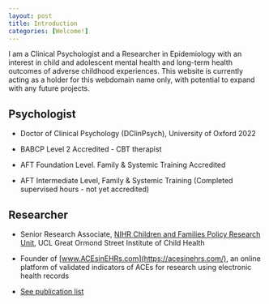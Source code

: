 ```yaml
---
layout: post
title: Introduction
categories: [Welcome!]
---
```


I am a Clinical Psychologist and a Researcher in Epidemiology with an interest in child and adolescent mental health and long-term health outcomes of adverse childhood experiences. This website is currently acting as a holder for this webdomain name only, with potential to expand with any future projects.

## Psychologist

- Doctor of Clinical Psychology (DClinPsych), University of Oxford 2022

- BABCP Level 2 Accredited - CBT therapist

- AFT Foundation Level. Family & Systemic Training Accredited

- AFT Intermediate Level, Family  & Systemic Training (Completed supervised hours - not yet accredited)

<div style="text-align: center;">
 <script async type="text/javascript" src="//cdn.carbonads.com/carbon.js?serve=CE7D6KJY&placement=wwwamitmerchantcom" id="_carbonads_js"></script>
</div>

## Researcher

- Senior Research Associate, [NIHR Children and Families Policy Research Unit](https://www.ucl.ac.uk/children-policy-research/), UCL Great Ormond Street Institute of Child Health

- Founder of [www.ACEsinEHRs.com](https://acesinehrs.com/), an online platform of validated indicators of ACEs for research using electronic health records

- [See publication list](https://shabeer-syed.github.io/shabeersyed/publications/)

